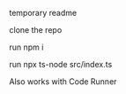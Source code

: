 
temporary readme



clone the repo


run npm i


run npx ts-node src/index.ts


Also works with Code Runner 
